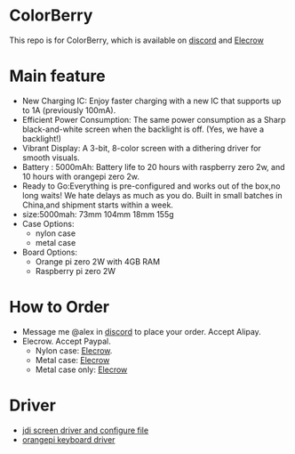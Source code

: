 # ColorBerry
This repo is for ColorBerry, which is available on [discord](https://discord.gg/2uGPpVmCCE) and [Elecrow](https://www.elecrow.com/colorberry.html)

# Main feature
* New Charging IC: Enjoy faster charging with a new IC that supports up to 1A (previously 100mA).
* Efficient Power Consumption: The same power consumption as a Sharp black-and-white screen when the backlight is off. (Yes, we have a backlight!)
* Vibrant Display: A 3-bit, 8-color screen with a dithering driver for smooth visuals.
* Battery : 5000mAh: Battery life to 20 hours with raspberry zero 2w, and 10 hours with orangepi zero 2w.
* Ready to Go:Everything is pre-configured and works out of the box,no long waits! We hate delays as much as you do. Built in small batches in China,and shipment starts within a week.
* size:5000mah: 73mm 104mm 18mm 155g
* Case Options: 
   * nylon case
   * metal case
* Board Options:
   * Orange pi zero 2W with 4GB RAM
   * Raspberry pi zero 2W
# How to Order
  * Message me @alex in [discord](https://discord.gg/2uGPpVmCCE) to place your order. Accept Alipay.
  * Elecrow. Accept Paypal.
      * Nylon case: [Elecrow](https://www.elecrow.com/colorberry.html). 
      * Metal case:  [Elecrow](https://www.elecrow.com/colorberrywithmetalcase.html)
      * Metal case only:  [Elecrow](https://www.elecrow.com/metalcaseforcolorberry.html)
# Driver
* [jdi screen driver and configure file](https://github.com/hyphenlee/jdi-drm-rpi)
* [orangepi keyboard driver](https://github.com/hyphenlee/beepy-kbd-orangepi)
